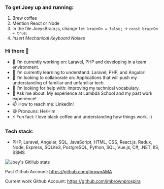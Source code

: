 ### To get Joey up and running:
1. Brew coffee
2. Mention React or Node
3. In the file JoeysBrain.js, change `let brainOn = false;` -> `const brainOn = true;`
4. *Insert Mechanical Keyboard Noises*

### Hi there 👋

<!--
**JoeyMBrown/JoeyMBrown** is a ✨ _special_ ✨ repository because its `README.md` (this file) appears on your GitHub profile.

Here are some ideas to get you started:
-->

- 🔭 I’m currently working on: Laravel, PHP and developing in a team environment.
- 🌱 I’m currently learning to understand: Laravel, PHP, and Angular!
- 👯 I’m looking to collaborate on: Applications that will push my understanding of familiar and unfamiliar tech.
- 🤔 I’m looking for help with: Improving my technical vocabulary.
- 💬 Ask me about: My experience at Lambda School and my past work experience!
- 📫 How to reach me: LinkedIn!
- 😄 Pronouns: He/Him
- ⚡ Fun fact: I love black coffee and understanding how things work. :)

### Tech stack:
-  PHP, Laravel, Angular, SQL, JavaScript, HTML, CSS, React.js, Redux, Node, Express, SQLite3, PostgreSQL, Python, SQL, Vue.js, C#, .NET, IIS, SSMS

![Joey's GitHub stats](https://github-readme-stats.vercel.app/api?username=JoeyMBrown&show_icons=true&theme=radical&count_private=true)

Past Github Account: https://github.com/jbrownAMA

Current work Github Account: https://github.com/jmbrownprospira
